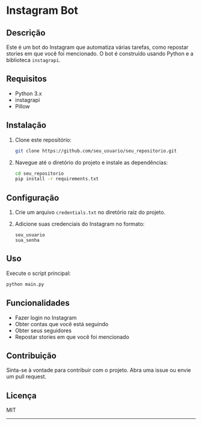 

# Instagram Bot

## Descrição

Este é um bot do Instagram que automatiza várias tarefas, como repostar stories em que você foi mencionado. O bot é construído usando Python e a biblioteca `instagrapi`.

## Requisitos

- Python 3.x
- instagrapi
- Pillow

## Instalação

1. Clone este repositório:

    ```bash
    git clone https://github.com/seu_usuario/seu_repositorio.git
    ```

2. Navegue até o diretório do projeto e instale as dependências:

    ```bash
    cd seu_repositorio
    pip install -r requirements.txt
    ```

## Configuração

1. Crie um arquivo `credentials.txt` no diretório raiz do projeto.
2. Adicione suas credenciais do Instagram no formato:

    ```
    seu_usuario
    sua_senha
    ```

## Uso

Execute o script principal:

```bash
python main.py
```

## Funcionalidades

- Fazer login no Instagram
- Obter contas que você está seguindo
- Obter seus seguidores
- Repostar stories em que você foi mencionado

## Contribuição

Sinta-se à vontade para contribuir com o projeto. Abra uma issue ou envie um pull request.

## Licença

MIT

---
